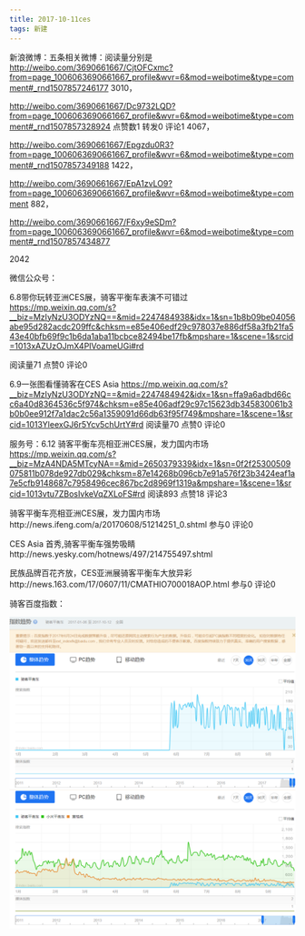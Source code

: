 ```yaml
---
title: 2017-10-11ces 
tags: 新建
---
```

新浪微博：五条相关微博：阅读量分别是
http://weibo.com/3690661667/CjtOFCxmc?from=page_1006063690661667_profile&wvr=6&mod=weibotime&type=comment#_rnd1507857246177
3010，

http://weibo.com/3690661667/Dc9732LQD?from=page_1006063690661667_profile&wvr=6&mod=weibotime&type=comment#_rnd1507857328924
点赞数1 转发0 评论1
4067，

http://weibo.com/3690661667/Epgzdu0R3?from=page_1006063690661667_profile&wvr=6&mod=weibotime&type=comment#_rnd1507857349188
1422，

http://weibo.com/3690661667/EpA1zvLO9?from=page_1006063690661667_profile&wvr=6&mod=weibotime&type=comment
882，

http://weibo.com/3690661667/F6xy9eSDm?from=page_1006063690661667_profile&wvr=6&mod=weibotime&type=comment#_rnd1507857434877

2042

微信公众号：


6.8带你玩转亚洲CES展，骑客平衡车表演不可错过 https://mp.weixin.qq.com/s?__biz=MzIyNzU3ODYzNQ==&mid=2247484938&idx=1&sn=1b8b09be04056abe95d282acdc209ffc&chksm=e85e406edf29c978037e886df58a3fb21fa543e40bfb69f9c1b6da1aba11bcbce82494be17fb&mpshare=1&scene=1&srcid=1013xAZUzOJmX4PIVoameUGi#rd

阅读量71 点赞0 评论0

6.9一张图看懂骑客在CES Asia https://mp.weixin.qq.com/s?__biz=MzIyNzU3ODYzNQ==&mid=2247484942&idx=1&sn=ffa9a6adbd66cc6a40d8364536c5f974&chksm=e85e406adf29c97c15623db345830061b3b0b0ee912f7a1dac2c56a1359091d66db63f95f749&mpshare=1&scene=1&srcid=1013YleexGJ6r5Ycv5chUrtY#rd  阅读量70 点赞0 评论0

服务号：6.12 骑客平衡车亮相亚洲CES展，发力国内市场 https://mp.weixin.qq.com/s?__biz=MzA4NDA5MTcyNA==&mid=2650379339&idx=1&sn=0f2f25300509075811b078de927db029&chksm=87e14268b096cb7e91a576f23b3424eaf1a7e5cfb9148687c7958496cec867bc2d8969f1319a&mpshare=1&scene=1&srcid=1013vtu7ZBosIvkeVqZXLoFS#rd 阅读893 点赞18 评论3


骑客平衡车亮相亚洲CES展，发力国内市场http://news.ifeng.com/a/20170608/51214251_0.shtml  参与0 评论0

CES Asia 首秀,骑客平衡车强势吸睛http://news.yesky.com/hotnews/497/214755497.shtml 

民族品牌百花齐放，CES亚洲展骑客平衡车大放异彩http://news.163.com/17/0607/11/CMATHIO700018AOP.html 参与0 评论0


骑客百度指数：

![骑客百度指数][1]
![百度指数对比][2]


  [1]: ./images/%E9%AA%91%E5%AE%A2%E7%99%BE%E5%BA%A6%E6%8C%87%E6%95%B0.png "骑客百度指数"
  [2]: ./images/%E9%AA%91%E5%AE%A2%E7%99%BE%E5%BA%A6%E6%8C%87%E6%95%B0%E5%AF%B9%E6%AF%94.png "骑客百度指数对比"